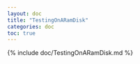 ```yaml
---
layout: doc
title: "TestingOnARamDisk"
categories: doc
toc: true
---
```

{% include doc/TestingOnARamDisk.md %}
